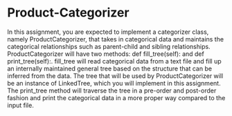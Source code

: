 # Product-Categorizer
In this assignment, you are expected to implement a categorizer class, namely ProductCategorizer, that takes in categorical data and maintains the categorical relationships such as parent-child and sibling relationships. ProductCategorizer will have two methods: def fill_tree(self): and def print_tree(self):. fill_tree will read categorical data from a text file and fill up an internally maintained general tree based on the structure that can be inferred from the data. The tree that will be used by ProductCategorizer will be an instance of LinkedTree, which you will implement in this assignment. The print_tree method will traverse the tree in a pre-order and post-order fashion and print the categorical data in a more proper way compared to the input file.
